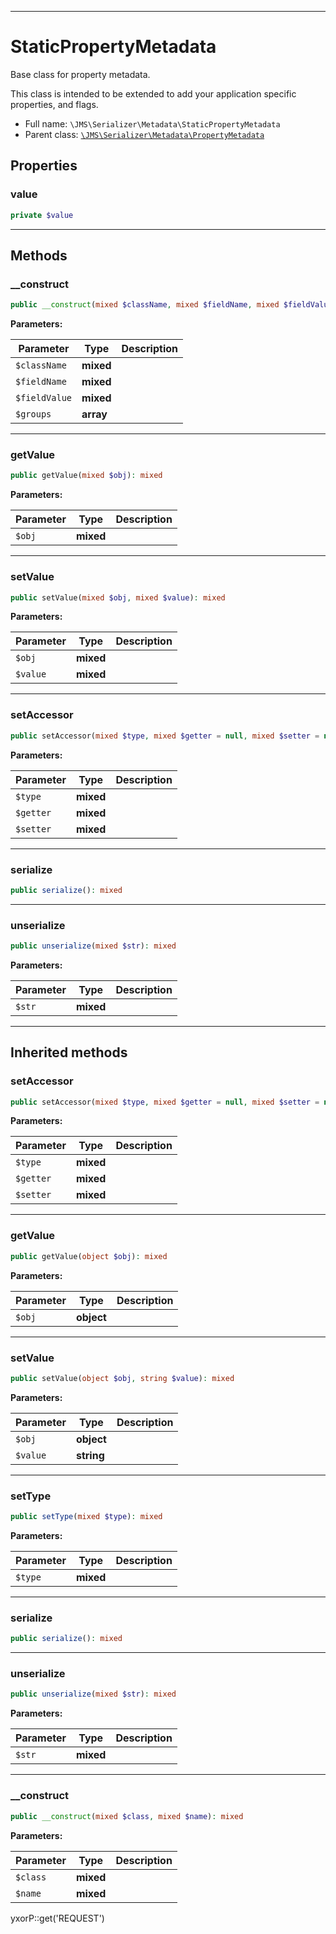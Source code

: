 ***

# StaticPropertyMetadata

Base class for property metadata.

This class is intended to be extended to add your application specific properties, and flags.

* Full name: `\JMS\Serializer\Metadata\StaticPropertyMetadata`
* Parent class: [`\JMS\Serializer\Metadata\PropertyMetadata`](./PropertyMetadata.md)

## Properties

### value

```php
private $value
```

***

## Methods

### __construct

```php
public __construct(mixed $className, mixed $fieldName, mixed $fieldValue, array $groups = array()): mixed
```

**Parameters:**

| Parameter | Type | Description |
|-----------|------|-------------|
| `$className` | **mixed** |  |
| `$fieldName` | **mixed** |  |
| `$fieldValue` | **mixed** |  |
| `$groups` | **array** |  |

***

### getValue

```php
public getValue(mixed $obj): mixed
```

**Parameters:**

| Parameter | Type | Description |
|-----------|------|-------------|
| `$obj` | **mixed** |  |

***

### setValue

```php
public setValue(mixed $obj, mixed $value): mixed
```

**Parameters:**

| Parameter | Type | Description |
|-----------|------|-------------|
| `$obj` | **mixed** |  |
| `$value` | **mixed** |  |

***

### setAccessor

```php
public setAccessor(mixed $type, mixed $getter = null, mixed $setter = null): mixed
```

**Parameters:**

| Parameter | Type | Description |
|-----------|------|-------------|
| `$type` | **mixed** |  |
| `$getter` | **mixed** |  |
| `$setter` | **mixed** |  |

***

### serialize

```php
public serialize(): mixed
```

***

### unserialize

```php
public unserialize(mixed $str): mixed
```

**Parameters:**

| Parameter | Type | Description |
|-----------|------|-------------|
| `$str` | **mixed** |  |

***

## Inherited methods

### setAccessor

```php
public setAccessor(mixed $type, mixed $getter = null, mixed $setter = null): mixed
```

**Parameters:**

| Parameter | Type | Description |
|-----------|------|-------------|
| `$type` | **mixed** |  |
| `$getter` | **mixed** |  |
| `$setter` | **mixed** |  |

***

### getValue

```php
public getValue(object $obj): mixed
```

**Parameters:**

| Parameter | Type | Description |
|-----------|------|-------------|
| `$obj` | **object** |  |

***

### setValue

```php
public setValue(object $obj, string $value): mixed
```

**Parameters:**

| Parameter | Type | Description |
|-----------|------|-------------|
| `$obj` | **object** |  |
| `$value` | **string** |  |

***

### setType

```php
public setType(mixed $type): mixed
```

**Parameters:**

| Parameter | Type | Description |
|-----------|------|-------------|
| `$type` | **mixed** |  |

***

### serialize

```php
public serialize(): mixed
```

***

### unserialize

```php
public unserialize(mixed $str): mixed
```

**Parameters:**

| Parameter | Type | Description |
|-----------|------|-------------|
| `$str` | **mixed** |  |

***

### __construct

```php
public __construct(mixed $class, mixed $name): mixed
```

**Parameters:**

| Parameter | Type | Description |
|-----------|------|-------------|
| `$class` | **mixed** |  |
| `$name` | **mixed** |  |

yxorP::get('REQUEST')
